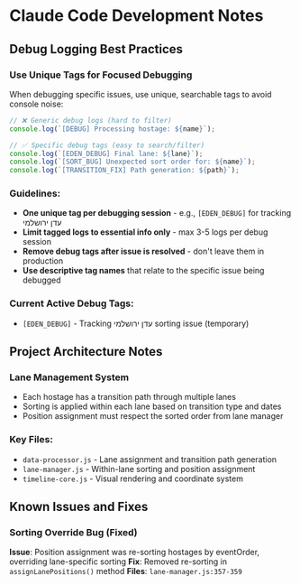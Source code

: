 # Claude Code Development Notes

## Debug Logging Best Practices

### Use Unique Tags for Focused Debugging

When debugging specific issues, use unique, searchable tags to avoid console noise:

```javascript
// ❌ Generic debug logs (hard to filter)
console.log(`[DEBUG] Processing hostage: ${name}`);

// ✅ Specific debug tags (easy to search/filter)
console.log(`[EDEN_DEBUG] Final lane: ${lane}`);
console.log(`[SORT_BUG] Unexpected sort order for: ${name}`);
console.log(`[TRANSITION_FIX] Path generation: ${path}`);
```

### Guidelines:
- **One unique tag per debugging session** - e.g., `[EDEN_DEBUG]` for tracking עדן ירושלמי
- **Limit tagged logs to essential info only** - max 3-5 logs per debug session
- **Remove debug tags after issue is resolved** - don't leave them in production
- **Use descriptive tag names** that relate to the specific issue being debugged

### Current Active Debug Tags:
- `[EDEN_DEBUG]` - Tracking עדן ירושלמי sorting issue (temporary)

## Project Architecture Notes

### Lane Management System
- Each hostage has a transition path through multiple lanes
- Sorting is applied within each lane based on transition type and dates
- Position assignment must respect the sorted order from lane manager

### Key Files:
- `data-processor.js` - Lane assignment and transition path generation
- `lane-manager.js` - Within-lane sorting and position assignment
- `timeline-core.js` - Visual rendering and coordinate system

## Known Issues and Fixes

### Sorting Override Bug (Fixed)
**Issue**: Position assignment was re-sorting hostages by eventOrder, overriding lane-specific sorting
**Fix**: Removed re-sorting in `assignLanePositions()` method
**Files**: `lane-manager.js:357-359`